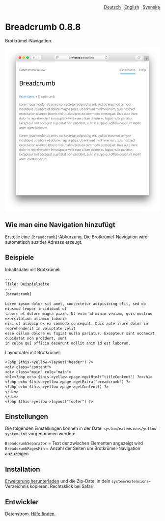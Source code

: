 <p align="right"><a href="README-de.md">Deutsch</a> &nbsp; <a href="README.md">English</a> &nbsp; <a href="README-sv.md">Svenska</a></p>

# Breadcrumb 0.8.8

Brotkrümel-Navigation.

<p align="center"><img src="breadcrumb-screenshot.png?raw=true" alt="Bildschirmfoto"></p>

## Wie man eine Navigation hinzufügt

Erstelle eine `[breadcrumb]`-Abkürzung. Die Brotkrümel-Navigation wird automatisch aus der Adresse erzeugt.

## Beispiele

Inhaltsdatei mit Brotkrümel:

    ---
    Title: Beispielseite
    ---
    [breadcrumb]
        
    Lorem ipsum dolor sit amet, consectetur adipisicing elit, sed do eiusmod tempor incididunt ut 
    labore et dolore magna pizza. Ut enim ad minim veniam, quis nostrud exercitation ullamco laboris 
    nisi ut aliquip ex ea commodo consequat. Duis aute irure dolor in reprehenderit in voluptate velit 
    esse cillum dolore eu fugiat nulla pariatur. Excepteur sint occaecat cupidatat non proident, sunt 
    in culpa qui officia deserunt mollit anim id est laborum.

Layoutdatei mit Brotkrümel:

    <?php $this->yellow->layout("header") ?>
    <div class="content">
    <div class="main" role="main">
    <h1><?php echo $this->yellow->page->getHtml("titleContent") ?></h1>
    <?php echo $this->yellow->page->getExtra("breadcrumb") ?>
    <?php echo $this->yellow->page->getContent() ?>
    </div>
    </div>
    <?php $this->yellow->layout("footer") ?>

## Einstellungen

Die folgenden Einstellungen können in der Datei `system/extensions/yellow-system.ini` vorgenommen werden:

`BreadcrumbSeparator` = Text der zwischen Elementen angezeigt wird  
`BreadcrumbPagesMin` = Anzahl der Seiten um Brotkrümel-Navigation anzuzeigen  

## Installation

[Erweiterung herunterladen](https://github.com/annaesvensson/yellow-breadcrumb/archive/main.zip) und die Zip-Datei in dein `system/extensions`-Verzeichnis kopieren. Rechtsklick bei Safari.

## Entwickler

Datenstrom. [Hilfe finden](https://datenstrom.se/de/yellow/help/).
